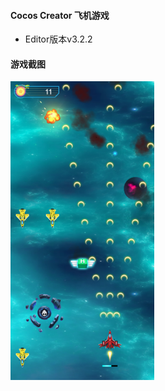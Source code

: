 #### Cocos Creator 飞机游戏 

* Editor版本v3.2.2

#### 游戏截图

![](https://raw.githubusercontent.com/AndroidHensen/Air/main/show.png)

